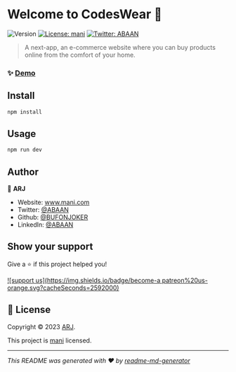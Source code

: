 # Welcome to CodesWear 👋
![Version](https://img.shields.io/badge/version-0.1.0-blue.svg?cacheSeconds=2592000)
[![License: mani](https://img.shields.io/badge/License-mani-yellow.svg)](mani.com)
[![Twitter: ABAAN](https://img.shields.io/twitter/follow/ABAAN.svg?style=social)](https://twitter.com/ABAAN)

> A next-app, an e-commerce website where you can buy products online from the comfort of your home.

### ✨ [Demo](www.codeswear.com)

## Install

```sh
npm install
```

## Usage

```sh
npm run dev
```

## Author

👤 **ARJ**

* Website: www.mani.com
* Twitter: [@ABAAN](https://twitter.com/ABAAN)
* Github: [@BUFONJOKER](https://github.com/BUFONJOKER)
* LinkedIn: [@ABAAN](https://linkedin.com/in/ABAAN)

## Show your support

Give a ⭐️ if this project helped you!

[![support us](https://img.shields.io/badge/become-a patreon%20us-orange.svg?cacheSeconds=2592000)](https://www.patreon.com/mani)


## 📝 License

Copyright © 2023 [ARJ](https://github.com/BUFONJOKER).

This project is [mani](mani.com) licensed.

***
_This README was generated with ❤️ by [readme-md-generator](https://github.com/kefranabg/readme-md-generator)_